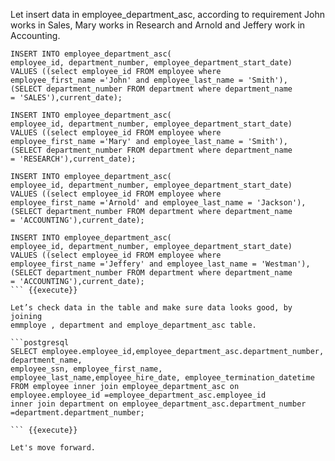 Let insert data in employee_department_asc, according to requirement John works in Sales, Mary works in Research and Arnold and Jeffery
work in Accounting.

```postgresql
INSERT INTO employee_department_asc(
employee_id, department_number, employee_department_start_date)
VALUES ((select employee_id FROM employee where
employee_first_name ='John' and employee_last_name = 'Smith'),
(SELECT department_number FROM department where department_name
= 'SALES'),current_date);

INSERT INTO employee_department_asc(
employee_id, department_number, employee_department_start_date)
VALUES ((select employee_id FROM employee where
employee_first_name ='Mary' and employee_last_name = 'Smith'),
(SELECT department_number FROM department where department_name
= 'RESEARCH'),current_date);

INSERT INTO employee_department_asc(
employee_id, department_number, employee_department_start_date)
VALUES ((select employee_id FROM employee where
employee_first_name ='Arnold' and employee_last_name = 'Jackson'),
(SELECT department_number FROM department where department_name
= 'ACCOUNTING'),current_date);

INSERT INTO employee_department_asc(
employee_id, department_number, employee_department_start_date)
VALUES ((select employee_id FROM employee where
employee_first_name ='Jeffery' and employee_last_name = 'Westman'),
(SELECT department_number FROM department where department_name
= 'ACCOUNTING'),current_date);
``` {{execute}}

Let’s check data in the table and make sure data looks good, by joining
emmploye , department and employe_department_asc table.

```postgresql
SELECT employee.employee_id,employee_department_asc.department_number, department_name,
employee_ssn, employee_first_name, employee_last_name,employee_hire_date, employee_termination_datetime
FROM employee inner join employee_department_asc on
employee.employee_id =employee_department_asc.employee_id
inner join department on employee_department_asc.department_number =department.department_number;

``` {{execute}}

Let's move forward.
